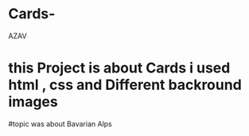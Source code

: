 # Cards-
AZAV 

# this Project is about Cards i used html , css and Different backround images
#topic was about Bavarian Alps

